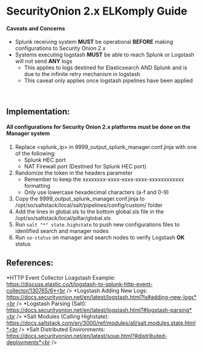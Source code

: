 # SecurityOnion 2.x ELKomply Guide
#### Caveats and Concerns
* Splunk receiving system **MUST** be operational **BEFORE** making configurations to Security Onion 2.x<br />
* Systems executing logstash **MUST** be able to reach Splunk or Logstash will not send **ANY** logs
    - This applies to logs destined for Elasticsearch AND Splunk and is due to the infinite retry mechanism in logstash
    - This caveat only applies once logstash pipelines have been applied
<br />

## Implementation:
#### All configurations for Security Onion 2.x platforms must be done on the Manager system
1. Replace \<splunk_ip\> in 9999_output_splunk_manager.conf.jinja with one of the following:
    - Splunk HEC port
    - NAT Firewall port (Destined for Splunk HEC port)
2. Randomize the token in the headers parameter
    - Remember to keep the xxxxxxxx-xxxx-xxxx-xxxx-xxxxxxxxxxxx formatting
    - Only use lowercase hexadecimal characters (a-f and 0-9)
3. Copy the 9999_output_splunk_manager.conf.jinja to /opt/so/saltstack/local/salt/pipelines/config/custom/ folder
4. Add the lines in global.sls to the bottom global.sls file in the /opt/so/saltstack/local/pillar/global.sls
5. Run `salt "*" state.highstate` to push new configurations files to identified search and manager nodes
6. Run `so-status` on manager and search nodes to verify Logstash **OK** status

## References:<br />
*HTTP Event Collector Loagstash Example: https://discuss.elastic.co/t/logstash-to-splunk-http-event-collector/130765/6*<br />
*Logstash Adding New Logs: https://docs.securityonion.net/en/latest/logstash.html?ls#adding-new-logs*<br />
*Logstash Parsing (Salt): https://docs.securityonion.net/en/latest/logstash.html?#logstash-parsing*<br />
*Salt Modules (Calling Highstate): https://docs.saltstack.com/en/3000/ref/modules/all/salt.modules.state.html*<br />
*Salt Distributed Environments: https://docs.securityonion.net/en/latest/soup.html?#distributed-deployments*<br />
